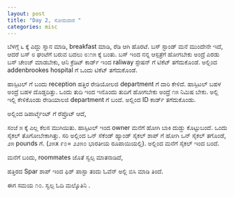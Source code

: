 ```yaml
---
layout: post
title: "Day 2, ಸೋಮವಾರ "
categories: misc
---
```


ಬೆಳಗ್ಗೆ ೬ ಕ್ಕೆ ಎದ್ದು ಸ್ನಾನ ಮಾಡಿ, breakfast  ಮಾಡಿ, ರೆಡಿ ಆಗಿ ಹೊರಟೆ. ಬಸ್ ಸ್ಟಾಂಡ್ ಮನೆ ಮುಂದೇನೇ  ಇದೆ, ಆದರೆ ಬಸ್ ೮ ಘಂಟೆಗೆ ಬರುವ ಬದಲು ೮:೧೫ ಕ್ಕೆ ಬಂತು. ಬಸ್ ಇಂದ ನನ್ನ ಆಸ್ಪತ್ರೆಗೆ ಹೋಗಬೇಕು ಅಂದ್ರೆ ಎರಡು ಬಸ್ ಚೇಂಜ್ ಮಾಡಬೇಕು, ಆನಿ ಕ್ರೆಡಿಟ್ ಕಾರ್ಡ್ ಇಂದ raliway  ಸ್ಟೇಷನ್ ಗೆ ಟಿಕೆಟ್ ತಗೆದುಕೊಂಡೆ. ಅಲ್ಲಿಂದ addenbrookes  hospital  ಗೆ ಒಂದು ಟಿಕೆಟ್ ತಗೆದುಕೊಂಡೆ. 

ಹಾಸ್ಪಿಟಲ್ ಗೆ ಬಂದು reception  ಹತ್ತಿರ ರೇಡಿಯೋಲಜಿ department ಗೆ ದಾರಿ ಕೇಳಿದೆ. ಹಾಸ್ಪಿಟಲ್ ಬಹಳ ಅಂದ್ರೆ ಬಹಳ ದೊಡ್ಡದಿತ್ತು. ಒಂದು ತುದಿ ಇಂದ ಇನೊಂದು ತುದಿಗೆ ಹೋಗಬೇಕು ಅಂದ್ರೆ ೧೫ ನಿಮಿಷ ಬೇಕು. ಅಲ್ಲಿ ಇಲ್ಲಿ ಕೇಳಿಕೊಂಡು ರೇಡಿಯಾಲಜಿ department  ಗೆ ಬಂದೆ. ಅಲ್ಲಿಂದ ID  ಕಾರ್ಡ್ ತಗೆದುಕೊಂಡು.



ಅಲ್ಲಿಂದ ಡಿಪಾರ್ಟ್ಮೆಂಟ್ ಗೆ ರೆಪ್ರೊಟ್ ಆದೆ,

ಸಂಜೆ ೫ ಕ್ಕೆ ಎಲ್ಲ ಕೆಲಸ ಮುಗಿಯಿತು. ಹಾಸ್ಪಿಟಲ್ ಇಂದ owner ಮನೆಗೆ ಹೋಗಿ ಬಾಕಿ ದುಡ್ಡು ಕೊಟ್ಟುಬಂದೆ. ಒಂದು ಸೈಕಲ್ ತೊಗೋಬೇಕಾಗಿತ್ತು. ಸರಿ ಅಲ್ಲಿಂದ ಒನ್ ಸೆಕೆಂಡ್ ಹ್ಯಾಂಡ್ ಸೈಕಲ್ ಶಾಪ್ ಗೆ ಹೋಗಿ ಒನ್ ಸೈಕಲ್ ತಗೊಂಡೆ, ೨೫ pounds  ಗೆ. (೨೫x  ೯೦= ೨೨೫೦ ಭಾರತೀಯ ರೂಪಾಯಿಯಲ್ಲಿ). ಅಲ್ಲಿಂದ ಮನೆಗೆ ಸೈಕಲ್ ಇಂದ ಬಂದೆ.

ಮನೆಗೆ ಬಂದು, roommates  ಜೊತೆ ಸ್ವಲ್ಪ ಮಾತನಾಡಿದೆ,

ಹತ್ತಿರದ Spar  ಶಾಪ್ ಇಂದ ಫಿಶ್ ಪಾಸ್ಟಾ ತಂದು ಓವೆನ್ ಅಲ್ಲಿ ಬಿಸಿ ಮಾಡಿ ತಿಂದೆ.

ಈಗ ಸಮಯ ೧೦. ಸ್ವಲ್ಪ ಓದಿ  ಮಲ್ಕೊತಿನಿ .
